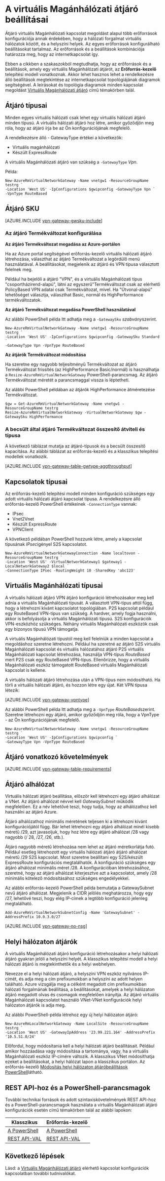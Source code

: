 <properties 
   pageTitle="A virtuális Magánhálózati átjáró beállításai virtuális hálózati átjárók |} Microsoft Azure"
   description="Tudjon meg többet az Azure virtuális hálózat beállításainak virtuális Magánhálózati átjárót."
   services="vpn-gateway"
   documentationCenter="na"
   authors="cherylmc"
   manager="carmonm"
   editor=""
   tags="azure-resource-manager,azure-service-management"/>
<tags 
   ms.service="vpn-gateway"
   ms.devlang="na"
   ms.topic="article"
   ms.tgt_pltfrm="na"
   ms.workload="infrastructure-services"
   ms.date="10/18/2016"
   ms.author="cherylmc" />

# <a name="about-vpn-gateway-settings"></a>A virtuális Magánhálózati átjáró beállításai

Átjáró virtuális Magánhálózati kapcsolat megoldást alapul több erőforrások konfigurációja annak érdekében, hogy a hálózati forgalmat virtuális hálózatok között, és a helyszíni helyek. Az egyes erőforrások konfigurálható beállításokat tartalmaz. Az erőforrások és a beállítások kombinációja határozza meg, hogy az internetkapcsolat így.

Ebben a cikkben a szakaszokból megtudhatja, hogy az erőforrások és a beállítások, amely egy virtuális Magánhálózati átjárót, az **Erőforrás-kezelő** telepítési modell vonatkoznak. Akkor lehet hasznos lehet a rendelkezésre álló beállítások megtekintése az internetkapcsolat topológiájának diagramok segítségével. A leírásokat és topológia diagramok minden kapcsolat megoldást [Virtuális Magánhálózati átjáró](vpn-gateway-about-vpngateways.md) című témakörben talál. 

## <a name="gwtype"></a>Átjáró típusai

Minden egyes virtuális hálózati csak lehet egy virtuális hálózati átjáró minden típusú. A virtuális hálózati átjáró hoz létre, amikor győződjön meg róla, hogy az átjáró írja be az Ön konfigurációjának megfelelő.

A rendelkezésre álló - GatewayType értékei a következők: 

- Virtuális magánhálózati
- Készült ExpressRoute

A virtuális Magánhálózati átjáró van szükség a `-GatewayType` *Vpn*.  

Példa:

    New-AzureRmVirtualNetworkGateway -Name vnetgw1 -ResourceGroupName testrg `
    -Location 'West US' -IpConfigurations $gwipconfig -GatewayType Vpn `
    -VpnType RouteBased
 

## <a name="gwsku"></a>Átjáró SKU


[AZURE.INCLUDE [vpn-gateway-gwsku-include](../../includes/vpn-gateway-gwsku-include.md)]

### <a name="configuring-the-gateway-sku"></a>Az átjáró Termékváltozat konfigurálása

**Az átjáró Termékváltozat megadása az Azure-portálon**

Ha az Azure portal segítségével erőforrás-kezelő virtuális hálózati átjáró létrehozása, választhat az átjáró Termékváltozat a legördülő menü használatával. A beállításokat, megjelenik az átjáró és VPN típusa választott felelnek meg.

Például ha bejelöli a átjáró "VPN", és a virtuális Magánhálózati típus "csoportházirend-alapú", látni az egyszerű"Termékváltozat csak az elérhető PolicyBased VPN adatai csak Termékváltozat, mivel. Ha "Útvonal-alapú" lehetőséget választja, választhat Basic, normál és HighPerformance termékváltozatok. 


**Az átjáró Termékváltozat megadása PowerShell használatával**


Az alábbi PowerShell példa Itt adhatja meg a `-GatewaySku` *szabvány*szerint.

    New-AzureRmVirtualNetworkGateway -Name vnetgw1 -ResourceGroupName testrg `
    -Location 'West US' -IpConfigurations $gwipconfig -GatewaySku Standard `
    -GatewayType Vpn -VpnType RouteBased

**Az átjárók Termékváltozat módosítása**

Ha szeretne egy nagyobb teljesítményű Termékváltozat az átjáró Termékváltozat frissítés (az HighPerformance Basic/normál) is használhatja a `Resize-AzureRmVirtualNetworkGateway` PowerShell-parancsmag. Az átjáró Termékváltozat méretét a parancsmaggal vissza is léptetheti.

Az alábbi PowerShell példában az átjárók HighPerformance átméretezése Termékváltozat.

    $gw = Get-AzureRmVirtualNetworkGateway -Name vnetgw1 -ResourceGroupName testrg
    Resize-AzureRmVirtualNetworkGateway -VirtualNetworkGateway $gw -GatewaySku HighPerformance

### <a name="estimated-aggregate-throughput-by-gateway-sku-and-type"></a>A becsült által átjáró Termékváltozat összesítő átviteli és típusa

A következő táblázat mutatja az átjáró-típusok és a becsült összesítő kapacitása. Az alábbi táblázat az erőforrás-kezelő és a klasszikus telepítési modellek vonatkozik.

[AZURE.INCLUDE [vpn-gateway-table-gwtype-aggthroughput](../../includes/vpn-gateway-table-gwtype-aggtput-include.md)] 


## <a name="connectiontype"></a>Kapcsolatok típusai

Az erőforrás-kezelő telepítési modell minden konfiguráció szükséges egy adott virtuális hálózati átjáró kapcsolat típusa. A rendelkezésre álló erőforrás-kezelő PowerShell értékeinek `-ConnectionType` vannak:

- IPsec
- Vnet2Vnet
- Készült ExpressRoute
- VPNClient

A következő példában PowerShell hozzunk létre, amely a kapcsolat típusának *IPsec*igényel S2S kapcsolatot.

    New-AzureRmVirtualNetworkGatewayConnection -Name localtovon -ResourceGroupName testrg `
    -Location 'West US' -VirtualNetworkGateway1 $gateway1 -LocalNetworkGateway2 $local `
    -ConnectionType IPsec -RoutingWeight 10 -SharedKey 'abc123'


## <a name="vpntype"></a>Virtuális Magánhálózati típusai

A virtuális hálózati átjáró VPN átjáró konfiguráció létrehozásakor meg kell adnia a virtuális Magánhálózati típusát. A választott VPN-típus attól függ, hogy a létrehozni kívánt kapcsolatot topológiában. P2S kapcsolat például egy RouteBased VPN-típus van szükség. A hardver, amely fogja használni, akkor is befolyásolja a virtuális Magánhálózati típusú. S2S konfigurációk VPN-eszközhöz szükséges. Néhány virtuális Magánhálózati eszközök csak egy bizonyos típusú VPN támogatja.

A virtuális Magánhálózati típustól meg kell felelniük a minden kapcsolat a megoldáshoz szeretne létrehozni. Például ha szeretné az átjáró S2S virtuális Magánhálózati kapcsolat és virtuális hálózatához átjáró P2S virtuális Magánhálózati kapcsolat létrehozása, használja VPN-típus *RouteBased* mert P2S csak egy RouteBased VPN-típus. Ellenőrizze, hogy a virtuális Magánhálózati eszköz támogatott RouteBased virtuális Magánhálózati kapcsolat is kellene. 

A virtuális hálózati átjáró létrehozása után a VPN-típus nem módosítható. Ha törli a virtuális hálózati átjáró, és hozzon létre egy újat. Két VPN típusa létezik:

[AZURE.INCLUDE [vpn-gateway-vpntype](../../includes/vpn-gateway-vpntype-include.md)]


Az alábbi PowerShell példa Itt adhatja meg a `-VpnType` *RouteBased*szerint. Szeretne létrehozni egy átjáró, amikor győződjön meg róla, hogy a VpnType - az Ön konfigurációjának megfelelő. 

    New-AzureRmVirtualNetworkGateway -Name vnetgw1 -ResourceGroupName testrg `
    -Location 'West US' -IpConfigurations $gwipconfig `
    -GatewayType Vpn -VpnType RouteBased

##  <a name="requirements"></a>Átjáró vonatkozó követelmények

[AZURE.INCLUDE [vpn-gateway-table-requirements](../../includes/vpn-gateway-table-requirements-include.md)] 


## <a name="gwsub"></a>Átjáró alhálózat

Virtuális hálózati átjáró beállítása, először kell létrehozni egy átjáró alhálózat a VNet. Az átjáró alhálózat névvel kell *GatewaySubnet* működik megfelelően. Ez a név lehetővé teszi, hogy tudja, hogy az alhálózathoz kell használni az átjáró Azure.

Átjáró alhálózathoz minimális méretének teljesen ki a létrehozni kívánt konfigurációjától függ. Bár lehet létrehozni egy átjáró alhálózat minél kisebb méretű /29, azt javasoljuk, hogy hoz létre egy átjáró alhálózat /28 vagy nagyobb (/ 28, /27, /26, stb.). 

Átjáró nagyobb méretű létrehozása nem lehet az átjáró méretkorlátja futó. Például esetleg létrehozott egy virtuális hálózati átjáró átjáró alhálózat méretű /29 S2S kapcsolat. Most szeretne beállítani egy S2S/készült ExpressRoute konfigurációs megtalálhatók. A konfiguráció szükséges egy átjáró alhálózat minimális méret /28. A konfigurációban létrehozásához, szeretné, hogy az átjáró alhálózat kiterjesztve azt a kapcsolatot, amely /28 minimális kötelező módosításához szükséges engedélyekkel.

Az alábbi erőforrás-kezelő PowerShell példa bemutatja a GatewaySubnet nevű átjáró alhálózat. Megjelenik a CIDR jelölés meghatározza, hogy egy /27, lehetővé teszi, hogy elég IP-címek a legtöbb konfiguráció jelenleg megtalálható.

    Add-AzureRmVirtualNetworkSubnetConfig -Name 'GatewaySubnet' -AddressPrefix 10.0.3.0/27

[AZURE.INCLUDE [vpn-gateway-no-nsg](../../includes/vpn-gateway-no-nsg-include.md)] 


## <a name="lng"></a>Helyi hálózaton átjárók

A virtuális Magánhálózati átjáró konfiguráció létrehozásakor a helyi hálózati átjáró gyakran jelöli a helyszíni helyét. A klasszikus telepítési modell a helyi hálózati átjáró is megtekinthetők és a helyi webhelyen. 

Nevezze el a helyi hálózati átjáró, a helyszíni VPN eszköz nyilvános IP-címét, és adja meg a cím prefixumokban a helyszíni az adott helyen található. Azure vizsgálja meg a célként megadott cím prefixumokban hálózati forgalmának beállítása, a beállításokat, amelyek a helyi hálózaton átjáró megadott olvas és csomagok megfelelően irányítja. Az átjáró virtuális Magánhálózati kapcsolatot használó VNet-VNet konfigurációk helyi hálózaton átjárók is adja meg.

Az alábbi PowerShell-példa létrehoz egy új helyi hálózaton átjáró:

    New-AzureRmLocalNetworkGateway -Name LocalSite -ResourceGroupName testrg `
    -Location 'West US' -GatewayIpAddress '23.99.221.164' -AddressPrefix '10.5.51.0/24'

Előfordul, hogy módosítania kell a helyi hálózati átjáró beállításait. Például amikor hozzáadása vagy módosítása a tartománya, vagy, ha a virtuális Magánhálózati eszköz IP-címére változik. A klasszikus VNet módosíthatja ezeket a beállításokat, a helyi hálózat lapon a klasszikus portálon. Az erőforrás-kezelő [Módosítás helyi hálózaton átjáróbeállítások PowerShell](vpn-gateway-modify-local-network-gateway.md)látható.

## <a name="resources"></a>REST API-hoz és a PowerShell-parancsmagok

További technikai források és adott szintaxiskövetelmények REST API-hoz és a PowerShell-parancsmagok használata a virtuális Magánhálózati átjáró konfigurációk esetén című témakörben talál az alábbi lapokon:

|**Klasszikus** | **Erőforrás-kezelő**|
|-----|----|
|[A PowerShell](https://msdn.microsoft.com/library/mt270335.aspx)|[A PowerShell](https://msdn.microsoft.com/library/mt163510.aspx)|
|[REST API-VAL](https://msdn.microsoft.com/library/jj154113.aspx)|[REST API-VAL](https://msdn.microsoft.com/library/mt163859.aspx)|


## <a name="next-steps"></a>Következő lépések

Lásd: a [Virtuális Magánhálózati átjáró](vpn-gateway-about-vpngateways.md) elérhető kapcsolat konfigurációk kapcsolatban további tudnivalókat. 







 
